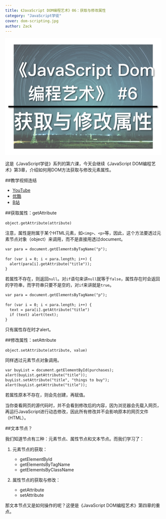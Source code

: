 ```yaml
---
title: 《JavaScript DOM编程艺术》06：获取与修改属性
category: "JavaScript学徒"
cover: dom-scripting.jpg
author: Zack
---
```


![JavaScript DOM编程艺术](dom-scripting.jpg)

这是《JavaScript学徒》系列的第六课，今天会继续《JavaScript DOM编程艺术》第3章，介绍如何用DOM方法获取与修改元素属性。

##教学视频连结

* [YouTube](https://youtu.be/FXLP7Z6dD-o)
* [优酷](https://v.youku.com/v_show/id_XMzgxMTMxNDUyNA==.html)
* [B站](https://www.bilibili.com/video/av31119311/)

##获取属性：getAttribute

`object.getAttribute(attribute)`

注意，属性是附属于某个HTML元素，如`<img>`、`<p>`等，因此，这个方法要透过元素节点对象（object）来调用，而不是直接用透过document。

```
var para = document.getElementsByTagName("p");

for (var i = 0; i < para.length; i++) {
  alert(para[i].getAttribute("title"));
}
```

若属性不存在，则返回`null`。对`if`语句来讲`null`就等于`false`，属性存在时会返回的字符串，而字符串只要不是空的，对`if`来讲就是`true`。

```
var para = document.getElementsByTagName("p");

for (var i = 0; i < para.length; i++) {
  text = para[i].getAttribute("title")
  if (text) alert(text);
}
```

只有属性存在时才alert。

##修改属性：setAttribute

`object.setAttribute(attribute, value)`

同样透过元素节点对象调用。

```
var buyList = document.getElementById(purchases);
alert(buyList.getAttribute("title"));
buyList.setAttribute("title", "things to buy");
alert(buyList.getAttribute("title"));
```

若属性原本不存在，则会先创建，再赋值。

当你查看网页的源代码时，并不会看到修改后的内容，因为浏览器会先载入网页，再运行JavaScript进行动态修改，因此所有修改并不会影响原本的网页文件（HTML）。

##文本节点？

我们知道节点有三种：元素节点、属性节点和文本节点。而我们学习了：

1. 元素节点的获取：
    * getElementById
    * getElementsByTagName
    * getElementsByClassName

2. 属性节点的获取与修改：
    * getAttribute
    * setAttribute

那文本节点又是如何操作的呢？这便是《JavaScript DOM编程艺术》第四章的重点。